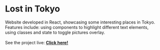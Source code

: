 # Lost in Tokyo
Website developed in React, showcasing some interesting places in Tokyo.
Features include: using components to highlight different text elements, using classes and state to toggle pictures overlay.
<br />
<br />
See the project live: **[Click here!](https://im-lost-in-tokyo.vercel.app)**
